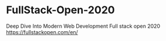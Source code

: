 # FullStack-Open-2020

Deep Dive Into Modern Web Development
Full stack open 2020
https://fullstackopen.com/en/
